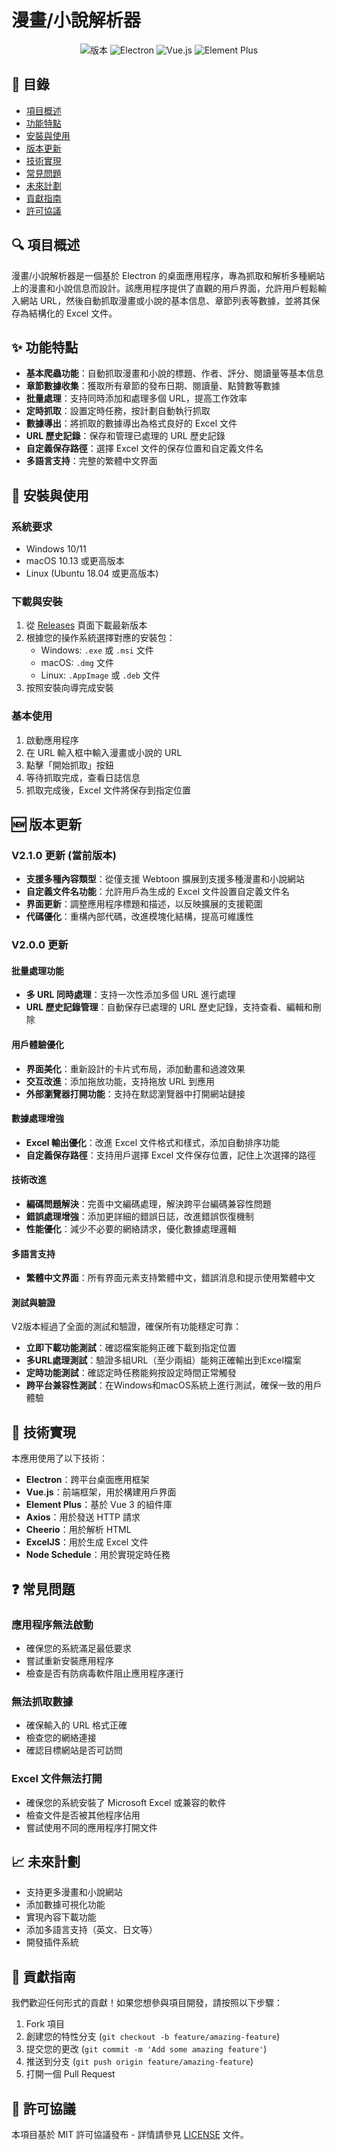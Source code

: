 # 漫畫/小說解析器

<div align="center">
  <img src="https://img.shields.io/badge/版本-2.1.0-blue.svg" alt="版本"/>
  <img src="https://img.shields.io/badge/Electron-27.0.0-47848F?style=flat&logo=electron&logoColor=white" alt="Electron"/>
  <img src="https://img.shields.io/badge/Vue.js-3.3.4-4FC08D?style=flat&logo=vue.js&logoColor=white" alt="Vue.js"/>
  <img src="https://img.shields.io/badge/Element_Plus-2.3.8-409EFF?style=flat&logo=element&logoColor=white" alt="Element Plus"/>
</div>

## 📑 目錄

- [項目概述](#-項目概述)
- [功能特點](#-功能特點)
- [安裝與使用](#-安裝與使用)
- [版本更新](#-版本更新)
- [技術實現](#-技術實現)
- [常見問題](#-常見問題)
- [未來計劃](#-未來計劃)
- [貢獻指南](#-貢獻指南)
- [許可協議](#-許可協議)

## 🔍 項目概述

漫畫/小說解析器是一個基於 Electron 的桌面應用程序，專為抓取和解析多種網站上的漫畫和小說信息而設計。該應用程序提供了直觀的用戶界面，允許用戶輕鬆輸入網站 URL，然後自動抓取漫畫或小說的基本信息、章節列表等數據，並將其保存為結構化的 Excel 文件。

## ✨ 功能特點

- **基本爬蟲功能**：自動抓取漫畫和小說的標題、作者、評分、閱讀量等基本信息
- **章節數據收集**：獲取所有章節的發布日期、閱讀量、點贊數等數據
- **批量處理**：支持同時添加和處理多個 URL，提高工作效率
- **定時抓取**：設置定時任務，按計劃自動執行抓取
- **數據導出**：將抓取的數據導出為格式良好的 Excel 文件
- **URL 歷史記錄**：保存和管理已處理的 URL 歷史記錄
- **自定義保存路徑**：選擇 Excel 文件的保存位置和自定義文件名
- **多語言支持**：完整的繁體中文界面

## 🚀 安裝與使用

### 系統要求

- Windows 10/11
- macOS 10.13 或更高版本
- Linux (Ubuntu 18.04 或更高版本)

### 下載與安裝

1. 從 [Releases](https://github.com/yourusername/webtoon-parser/releases) 頁面下載最新版本
2. 根據您的操作系統選擇對應的安裝包：
   - Windows: `.exe` 或 `.msi` 文件
   - macOS: `.dmg` 文件
   - Linux: `.AppImage` 或 `.deb` 文件
3. 按照安裝向導完成安裝

### 基本使用

1. 啟動應用程序
2. 在 URL 輸入框中輸入漫畫或小說的 URL
3. 點擊「開始抓取」按鈕
4. 等待抓取完成，查看日誌信息
5. 抓取完成後，Excel 文件將保存到指定位置

## 🆕 版本更新

### V2.1.0 更新 (當前版本)

- **支援多種內容類型**：從僅支援 Webtoon 擴展到支援多種漫畫和小說網站
- **自定義文件名功能**：允許用戶為生成的 Excel 文件設置自定義文件名
- **界面更新**：調整應用程序標題和描述，以反映擴展的支援範圍
- **代碼優化**：重構內部代碼，改進模塊化結構，提高可維護性

### V2.0.0 更新

#### 批量處理功能

- **多 URL 同時處理**：支持一次性添加多個 URL 進行處理
- **URL 歷史記錄管理**：自動保存已處理的 URL 歷史記錄，支持查看、編輯和刪除

#### 用戶體驗優化

- **界面美化**：重新設計的卡片式布局，添加動畫和過渡效果
- **交互改進**：添加拖放功能，支持拖放 URL 到應用
- **外部瀏覽器打開功能**：支持在默認瀏覽器中打開網站鏈接

#### 數據處理增強

- **Excel 輸出優化**：改進 Excel 文件格式和樣式，添加自動排序功能
- **自定義保存路徑**：支持用戶選擇 Excel 文件保存位置，記住上次選擇的路徑

#### 技術改進

- **編碼問題解決**：完善中文編碼處理，解決跨平台編碼兼容性問題
- **錯誤處理增強**：添加更詳細的錯誤日誌，改進錯誤恢復機制
- **性能優化**：減少不必要的網絡請求，優化數據處理邏輯

#### 多語言支持

- **繁體中文界面**：所有界面元素支持繁體中文，錯誤消息和提示使用繁體中文

#### 測試與驗證

V2版本經過了全面的測試和驗證，確保所有功能穩定可靠：

- **立即下載功能測試**：確認檔案能夠正確下載到指定位置
- **多URL處理測試**：驗證多組URL（至少兩組）能夠正確輸出到Excel檔案
- **定時功能測試**：確認定時任務能夠按設定時間正常觸發
- **跨平台兼容性測試**：在Windows和macOS系統上進行測試，確保一致的用戶體驗

## 🔧 技術實現

本應用使用了以下技術：

- **Electron**：跨平台桌面應用框架
- **Vue.js**：前端框架，用於構建用戶界面
- **Element Plus**：基於 Vue 3 的組件庫
- **Axios**：用於發送 HTTP 請求
- **Cheerio**：用於解析 HTML
- **ExcelJS**：用於生成 Excel 文件
- **Node Schedule**：用於實現定時任務

## ❓ 常見問題

### 應用程序無法啟動

- 確保您的系統滿足最低要求
- 嘗試重新安裝應用程序
- 檢查是否有防病毒軟件阻止應用程序運行

### 無法抓取數據

- 確保輸入的 URL 格式正確
- 檢查您的網絡連接
- 確認目標網站是否可訪問

### Excel 文件無法打開

- 確保您的系統安裝了 Microsoft Excel 或兼容的軟件
- 檢查文件是否被其他程序佔用
- 嘗試使用不同的應用程序打開文件

## 📈 未來計劃

- 支持更多漫畫和小說網站
- 添加數據可視化功能
- 實現內容下載功能
- 添加多語言支持（英文、日文等）
- 開發插件系統

## 👥 貢獻指南

我們歡迎任何形式的貢獻！如果您想參與項目開發，請按照以下步驟：

1. Fork 項目
2. 創建您的特性分支 (`git checkout -b feature/amazing-feature`)
3. 提交您的更改 (`git commit -m 'Add some amazing feature'`)
4. 推送到分支 (`git push origin feature/amazing-feature`)
5. 打開一個 Pull Request

## 📄 許可協議

本項目基於 MIT 許可協議發布 - 詳情請參見 [LICENSE](LICENSE) 文件。
